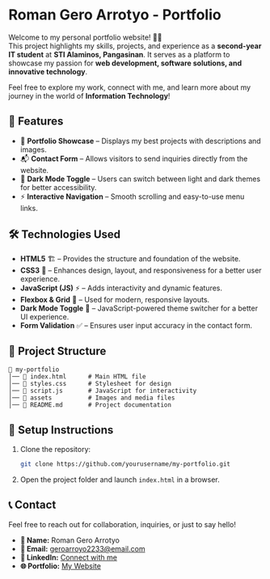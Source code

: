 # Roman Gero Arrotyo - Portfolio  

Welcome to my personal portfolio website! 🎨🚀  
This project highlights my skills, projects, and experience as a **second-year IT student** at **STI Alaminos, Pangasinan**. It serves as a platform to showcase my passion for **web development, software solutions, and innovative technology**.  

Feel free to explore my work, connect with me, and learn more about my journey in the world of **Information Technology**!  


## 🚀 Features  

- 💼 **Portfolio Showcase** – Displays my best projects with descriptions and images.  
- 📬 **Contact Form** – Allows visitors to send inquiries directly from the website.  
- 🌙 **Dark Mode Toggle** – Users can switch between light and dark themes for better accessibility.  
- ⚡ **Interactive Navigation** – Smooth scrolling and easy-to-use menu links.    


## 🛠 Technologies Used  

- **HTML5** 🏗️ – Provides the structure and foundation of the website.  
- **CSS3** 🎨 – Enhances design, layout, and responsiveness for a better user experience.  
- **JavaScript (JS)** ⚡ – Adds interactivity and dynamic features.  
- **Flexbox & Grid** 📏 – Used for modern, responsive layouts.  
- **Dark Mode Toggle** 🌙 – JavaScript-powered theme switcher for a better UI experience.  
- **Form Validation** ✅ – Ensures user input accuracy in the contact form.  


## 📂 Project Structure
```
📁 my-portfolio
│── 📄 index.html      # Main HTML file
│── 📄 styles.css      # Stylesheet for design
│── 📄 script.js       # JavaScript for interactivity
│── 📂 assets          # Images and media files
│── 📄 README.md       # Project documentation
```

## 📌 Setup Instructions
1. Clone the repository:
   ```sh
   git clone https://github.com/yourusername/my-portfolio.git
   ```
2. Open the project folder and launch `index.html` in a browser.

## 📞 Contact  
Feel free to reach out for collaboration, inquiries, or just to say hello!  

- **👤 Name:** Roman Gero Arrotyo  
- **📧 Email:** [geroarroyo2233@email.com](mailto:geroarroyo2233@email.com)  
- **💼 LinkedIn:** [Connect with me](#)  
- **🌐 Portfolio:** [My Website](#)  

